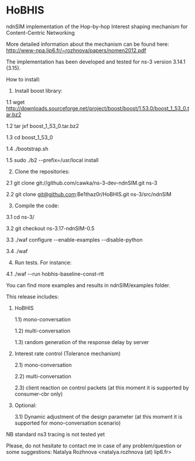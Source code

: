 HoBHIS
======

ndnSIM implementation of the Hop-by-hop Interest shaping mechanism for Content-Centric Networking

More detailed information about the mechanism can be found here:
http://www-npa.lip6.fr/~rozhnova/papers/nomen2012.pdf

The implementation has been developed and tested for ns-3 version 3.14.1 (3.15).

How to install:

1. Install boost library:

1.1 wget http://downloads.sourceforge.net/project/boost/boost/1.53.0/boost_1_53_0.tar.bz2

1.2 tar jxf boost_1_53_0.tar.bz2

1.3 cd boost_1_53_0

1.4 ./bootstrap.sh

1.5 sudo ./b2 --prefix=/usr/local install

2. Clone the repositories:

2.1 git clone git://github.com/cawka/ns-3-dev-ndnSIM.git ns-3

2.2 git clone git@github.com:Be1thaz0r/HoBHIS.git ns-3/src/ndnSIM

3. Compile the code:

3.1 cd ns-3/

3.2 git checkout ns-3.17-ndnSIM-0.5

3.3 ./waf configure --enable-examples --disable-python

3.4 ./waf

4. Run tests. For instance:

4.1 ./waf --run hobhis-baseline-const-rtt

You can find more examples and results in ndnSIM/examples folder.

This release includes:

1) HoBHIS

	1.1) mono-conversation

	1.2) multi-conversation

	1.3) random generation of the response delay by server

2) Interest rate control (Tolerance mechanism)

	2.1) mono-conversation

	2.2) multi-conversation

	2.3) client reaction on control packets (at this moment it is supported by consumer-cbr only)

3) Optional:

	3.1) Dynamic adjustment of the design parameter (at this moment it is supported for mono-conversation scenario)

NB standard ns3 tracing is not tested yet

Please, do not hesitate to contact me in case of any problem/question or some suggestions: Natalya Rozhnova <natalya.rozhnova (at) lip6.fr>
